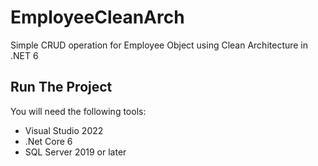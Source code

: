 # EmployeeCleanArch

Simple CRUD operation for Employee Object using Clean Architecture in .NET 6

## Run The Project
You will need the following tools:

* Visual Studio 2022
* .Net Core 6
* SQL Server 2019 or later
